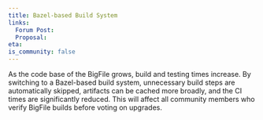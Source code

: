```yaml
---
title: Bazel-based Build System
links:
  Forum Post:
  Proposal:
eta:
is_community: false
---
```


As the code base of the BigFile grows, build and testing times increase. By switching to a Bazel-based build system, unnecessary build steps are automatically skipped, artifacts can be cached more broadly, and the CI times are significantly reduced. This will affect all community members who verify BigFile builds before voting on upgrades.

